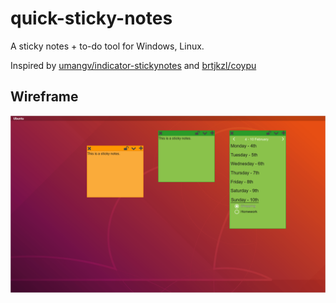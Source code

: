 # quick-sticky-notes

A sticky notes + to-do tool for Windows, Linux.

Inspired by [umangv/indicator-stickynotes](https://github.com/umangv/indicator-stickynotes) and [brtjkzl/coypu](https://github.com/brtjkzl/coypu)

## Wireframe

![design](design.png)
